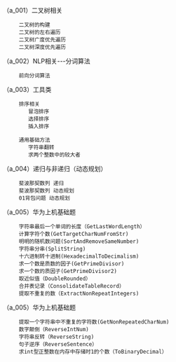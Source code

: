 （a_001）二叉树相关

         二叉树的构建
         二叉树的左右遍历
         二叉树广度优先遍历
         二叉树深度优先遍历
         
（a_002）NLP相关---分词算法

         前向分词算法

（a_003）工具类

         排序相关
            冒泡排序
            选择排序
            插入排序
            
         通用基础方法
            字符串翻转
            求两个整数中的较大者
         
（a_004）递归与非递归（动态规划）
         
         斐波那契数列 递归
         斐波那契数列 动态规划
         01背包问题 动态规划
         
（a_005）华为上机基础题

         字符串最后一个单词的长度（GetLastWordLength）
         计算字符个数(GetTargetCharNumFromStr)
         明明的随机数问题(SortAndRemoveSameNumber)
         字符串分串(SplitString)
         十六进制转十进制(HexadecimalToDecimalism)
         求一个数是质数的因子(GetPrimeDivisor)
         求一个数的质因子(GetPrimeDivisor2)
         取近似值（DoubleRounded）
         合并表记录（ConsolidateTableRecord）
         提取不重复的数（ExtractNonRepeatIntegers)
         
（a_005）华为上机基础题

         提取一个字符串中不重复的字符数(GetNonRepeatedCharNum)
         数字颠倒（ReverseIntNum)
         字符串反转（ReverseString)
         句子逆序（ReverseSentence）
         求int型正整数在内存中存储时1的个数（ToBinaryDecimal）
         
        

